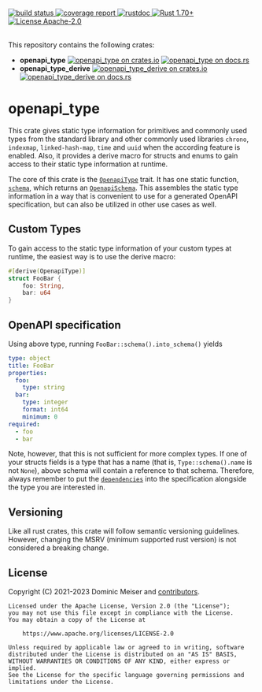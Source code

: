 <br/>
<div>
	<a href="https://github.com/msrd0/openapi_type/actions/workflows/rust.yml">
		<img alt="build status" src="https://github.com/msrd0/openapi_type/actions/workflows/rust.yml/badge.svg"/>
	</a>
	<a href="https://msrd0.github.io/openapi_type/tarpaulin-report.html">
		<img alt="coverage report" src="https://msrd0.github.io/openapi_type/coverage.svg"/>
	</a>
	<a href="https://msrd0.github.io/openapi_type/doc/openapi_type/index.html">
		<img alt="rustdoc" src="https://img.shields.io/badge/docs-main-blue.svg"/>
	</a>
    <a href="https://blog.rust-lang.org/2023/06/01/Rust-1.70.0.html">
        <img alt="Rust 1.70+" src="https://img.shields.io/badge/rustc-1.70+-orange.svg"/>
    </a>
	<a href="https://www.apache.org/licenses/LICENSE-2.0">
		<img alt="License Apache-2.0" src="https://img.shields.io/badge/license-Apache--2.0-blue.svg"/>
	</a>
</div>
<br/>

This repository contains the following crates:

 - **openapi_type**
   [![openapi_type on crates.io](https://img.shields.io/crates/v/openapi_type.svg)](https://crates.io/crates/openapi_type)
   [![openapi_type on docs.rs](https://docs.rs/openapi_type/badge.svg)](https://docs.rs/openapi_type)
 - **openapi_type_derive**
   [![openapi_type_derive on crates.io](https://img.shields.io/crates/v/openapi_type_derive.svg)](https://crates.io/crates/openapi_type_derive)
   [![openapi_type_derive on docs.rs](https://docs.rs/openapi_type_derive/badge.svg)](https://docs.rs/openapi_type_derive)

# openapi_type

This crate gives static type information for primitives and commonly used types from the standard
library and other commonly used libraries `chrono`, `indexmap`, `linked-hash-map`, `time` and
`uuid` when the according feature is enabled. Also, it provides a derive macro for structs and
enums to gain access to their static type information at runtime.

The core of this crate is the [`OpenapiType`][__link0] trait. It has one static function,
[`schema`][__link1], which returns an [`OpenapiSchema`][__link2]. This assembles the static
type information in a way that is convenient to use for a generated OpenAPI specification, but
can also be utilized in other use cases as well.

## Custom Types

To gain access to the static type information of your custom types at runtime, the easiest way
is to use the derive macro:

```rust
#[derive(OpenapiType)]
struct FooBar {
	foo: String,
	bar: u64
}
```

## OpenAPI specification

Using above type, running `FooBar::schema().into_schema()` yields

```yaml
type: object
title: FooBar
properties:
  foo:
    type: string
  bar:
    type: integer
    format: int64
    minimum: 0
required:
  - foo
  - bar
```

Note, however, that this is not sufficient for more complex types. If one of your structs fields
is a type that has a name (that is, `Type::schema().name` is not `None`), above schema will contain
a reference to that schema. Therefore, always remember to put the
[`dependencies`][__link3] into the specification alongside the type you are
interested in.


## Versioning

Like all rust crates, this crate will follow semantic versioning guidelines. However, changing
the MSRV (minimum supported rust version) is not considered a breaking change.

## License

Copyright (C) 2021-2023 Dominic Meiser and [contributors].

```
Licensed under the Apache License, Version 2.0 (the "License");
you may not use this file except in compliance with the License.
You may obtain a copy of the License at

	https://www.apache.org/licenses/LICENSE-2.0

Unless required by applicable law or agreed to in writing, software
distributed under the License is distributed on an "AS IS" BASIS,
WITHOUT WARRANTIES OR CONDITIONS OF ANY KIND, either express or implied.
See the License for the specific language governing permissions and
limitations under the License.
```

 [contributors]: https://github.com/msrd0/openapi_type/graphs/contributors
 [__cargo_doc2readme_dependencies_info]: ggGkYW0BYXSEGx04nilVverNG3ce8eYhySS2G0k6-WaJRzmPGyiP7D_wJH3uYXKEGx-WnjBiXfMmG4V3M75ny0WUG3hGD9I-WPRHG94Lm2E6FONkYWSBgmxvcGVuYXBpX3R5cGVlMC40LjM
 [__link0]: https://docs.rs/openapi_type/0.4.3/openapi_type/trait.OpenapiType.html
 [__link1]: https://docs.rs/openapi_type/0.4.3/openapi_type/?search=OpenapiType::schema
 [__link2]: https://docs.rs/openapi_type/0.4.3/openapi_type/?search=OpenapiSchema
 [__link3]: https://docs.rs/openapi_type/0.4.3/openapi_type/?search=OpenapiSchema::dependencies
